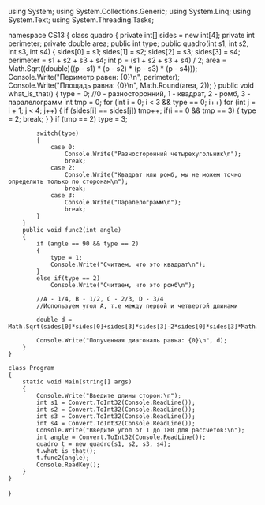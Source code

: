 using System;
using System.Collections.Generic;
using System.Linq;
using System.Text;
using System.Threading.Tasks;

namespace CS13
{
    class quadro
    {
        private int[] sides = new int[4];
        private int perimeter;
        private double area;
        public int type;
        public quadro(int s1, int s2, int s3, int s4)
        {
            sides[0] = s1;
            sides[1] = s2;
            sides[2] = s3;
            sides[3] = s4;
            perimeter = s1 + s2 + s3 + s4;
            int p = (s1 + s2 + s3 + s4) / 2;
            area = Math.Sqrt((double)((p - s1) * (p - s2) * (p - s3) * (p - s4)));
            Console.Write("Периметр равен: {0}\n", perimeter);
            Console.Write("Площадь равна: {0}\n", Math.Round(area, 2));
        }
        public void what_is_that()
        {
            type = 0; //0 - разносторонний, 1 - квадрат, 2 - ромб, 3 - паралелограмм
            int tmp = 0;
            for (int i = 0; i < 3 && type == 0; i++)
                for (int j = i + 1; j < 4; j++)
                {
                    if (sides[i] == sides[j])
                        tmp++;
                    if(i == 0 && tmp == 3)
                    {
                        type = 2;
                        break;
                    }
                }
            if (tmp == 2)
                type = 3;

            switch(type)
            {
                case 0:
                    Console.Write("Разносторонний четырехугольник\n");
                    break;
                case 2:
                    Console.Write("Квадрат или ромб, мы не можем точно определить только по сторонам\n");
                    break;
                case 3:
                    Console.Write("Паралелограмм\n");
                    break;
            }             
        }
        public void func2(int angle)
        {
            if (angle == 90 && type == 2)
            {
                type = 1;
                Console.Write("Считаем, что это квадрат\n");
            }
            else if(type == 2)
                Console.Write("Считаем, что это ромб\n");

            //A - 1/4, B - 1/2, C - 2/3, D - 3/4
            //Используем угол A, т.е между первой и четвертой длинами

            double d = Math.Sqrt(sides[0]*sides[0]+sides[3]*sides[3]-2*sides[0]*sides[3]*Math.Cos(angle*Math.PI/180));

            Console.Write("Полученная диагональ равна: {0}\n", d);
        }
    }

    class Program
    {
        static void Main(string[] args)
        {
            Console.Write("Введите длины сторон:\n");
            int s1 = Convert.ToInt32(Console.ReadLine());
            int s2 = Convert.ToInt32(Console.ReadLine());
            int s3 = Convert.ToInt32(Console.ReadLine());
            int s4 = Convert.ToInt32(Console.ReadLine());
            Console.Write("Введите угол от 1 до 180 для рассчетов:\n");
            int angle = Convert.ToInt32(Console.ReadLine());
            quadro t = new quadro(s1, s2, s3, s4);
            t.what_is_that();
            t.func2(angle);
            Console.ReadKey();
        }
    }
}
